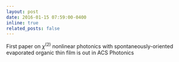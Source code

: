 ```yaml
---
layout: post
date: 2016-01-15 07:59:00-0400
inline: true
related_posts: false
---
```


First paper on $\chi^{(2)}$ nonlinear photonics with spontaneously-oriented evaporated organic thin film is out in ACS Photonics
